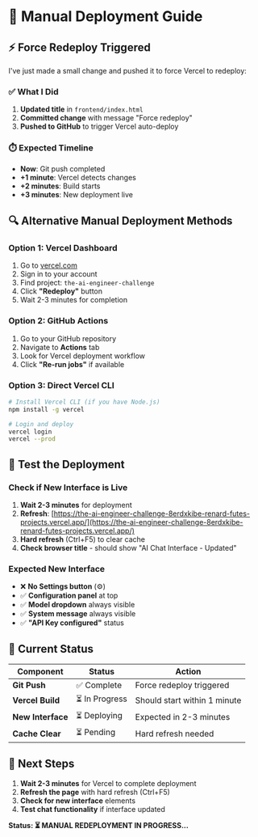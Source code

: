 # 🚀 **Manual Deployment Guide**

## ⚡ **Force Redeploy Triggered**

I've just made a small change and pushed it to force Vercel to redeploy:

### **✅ What I Did**
1. **Updated title** in `frontend/index.html`
2. **Committed change** with message "Force redeploy"
3. **Pushed to GitHub** to trigger Vercel auto-deploy

### **⏱️ Expected Timeline**
- **Now**: Git push completed
- **+1 minute**: Vercel detects changes
- **+2 minutes**: Build starts
- **+3 minutes**: New deployment live

## 🔍 **Alternative Manual Deployment Methods**

### **Option 1: Vercel Dashboard**
1. Go to [vercel.com](https://vercel.com)
2. Sign in to your account
3. Find project: `the-ai-engineer-challenge`
4. Click **"Redeploy"** button
5. Wait 2-3 minutes for completion

### **Option 2: GitHub Actions**
1. Go to your GitHub repository
2. Navigate to **Actions** tab
3. Look for Vercel deployment workflow
4. Click **"Re-run jobs"** if available

### **Option 3: Direct Vercel CLI**
```bash
# Install Vercel CLI (if you have Node.js)
npm install -g vercel

# Login and deploy
vercel login
vercel --prod
```

## 🧪 **Test the Deployment**

### **Check if New Interface is Live**
1. **Wait 2-3 minutes** for deployment
2. **Refresh**: [https://the-ai-engineer-challenge-8erdxkibe-renard-futes-projects.vercel.app/](https://the-ai-engineer-challenge-8erdxkibe-renard-futes-projects.vercel.app/)
3. **Hard refresh** (Ctrl+F5) to clear cache
4. **Check browser title** - should show "AI Chat Interface - Updated"

### **Expected New Interface**
- ❌ **No Settings button** (⚙️)
- ✅ **Configuration panel** at top
- ✅ **Model dropdown** always visible
- ✅ **System message** always visible
- ✅ **"API Key configured"** status

## 🎯 **Current Status**

| Component | Status | Action |
|-----------|--------|--------|
| **Git Push** | ✅ Complete | Force redeploy triggered |
| **Vercel Build** | ⏳ In Progress | Should start within 1 minute |
| **New Interface** | ⏳ Deploying | Expected in 2-3 minutes |
| **Cache Clear** | ⏳ Pending | Hard refresh needed |

## 🔄 **Next Steps**

1. **Wait 2-3 minutes** for Vercel to complete deployment
2. **Refresh the page** with hard refresh (Ctrl+F5)
3. **Check for new interface** elements
4. **Test chat functionality** if interface updated

**Status: ⏳ MANUAL REDEPLOYMENT IN PROGRESS...** 